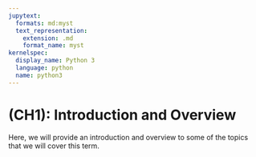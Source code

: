 ```yaml
---
jupytext:
  formats: md:myst
  text_representation:
    extension: .md
    format_name: myst
kernelspec:
  display_name: Python 3
  language: python
  name: python3
---
```


# (CH1): Introduction and Overview

Here, we will provide an introduction and overview to some of the topics that we will cover this term.


